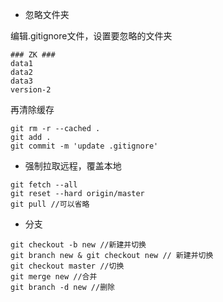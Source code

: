 + 忽略文件夹

编辑.gitignore文件，设置要忽略的文件夹
```
### ZK ###
data1
data2
data3
version-2
```
再清除缓存
```git
git rm -r --cached .
git add .
git commit -m 'update .gitignore'
```

+ 强制拉取远程，覆盖本地
```git
git fetch --all
git reset --hard origin/master
git pull //可以省略
```

+ 分支
```git
git checkout -b new //新建并切换
git branch new & git checkout new // 新建并切换
git checkout master //切换
git merge new //合并
git branch -d new //删除
```